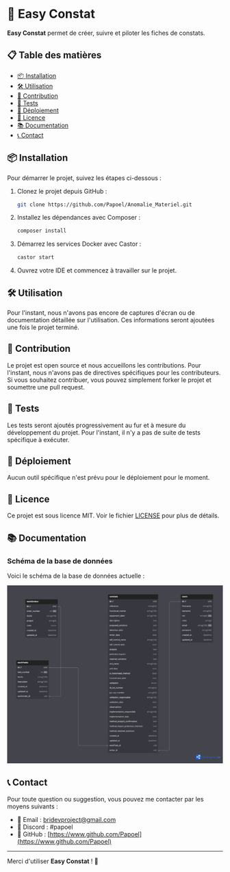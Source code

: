 # 🚀 Easy Constat

**Easy Constat** permet de créer, suivre et piloter les fiches de constats.

## 📋 Table des matières

- [📦 Installation](#-installation)
- [🛠️ Utilisation](#-utilisation)
- [🤝 Contribution](#-contribution)
- [🧪 Tests](#-tests)
- [🚀 Déploiement](#-déploiement)
- [📜 Licence](#-licence)
- [📚 Documentation](#-documentation)
- [📞 Contact](#-contact)

## 📦 Installation

Pour démarrer le projet, suivez les étapes ci-dessous :

1. Clonez le projet depuis GitHub :

    ```sh
    git clone https://github.com/Papoel/Anomalie_Materiel.git
    ```

2. Installez les dépendances avec Composer :

    ```sh
    composer install
    ```

3. Démarrez les services Docker avec Castor :

    ```sh
    castor start
    ```

4. Ouvrez votre IDE et commencez à travailler sur le projet.

## 🛠️ Utilisation

Pour l'instant, nous n'avons pas encore de captures d'écran ou de documentation détaillée sur l'utilisation. Ces informations seront ajoutées une fois le projet terminé.

## 🤝 Contribution

Le projet est open source et nous accueillons les contributions. Pour l'instant, nous n'avons pas de directives spécifiques pour les contributeurs. Si vous souhaitez contribuer, vous pouvez simplement forker le projet et soumettre une pull request.

## 🧪 Tests

Les tests seront ajoutés progressivement au fur et à mesure du développement du projet. Pour l'instant, il n'y a pas de suite de tests spécifique à exécuter.

## 🚀 Déploiement

Aucun outil spécifique n'est prévu pour le déploiement pour le moment.

## 📜 Licence

Ce projet est sous licence MIT. Voir le fichier [LICENSE](LICENSE) pour plus de détails.

## 📚 Documentation

### Schéma de la base de données

Voici le schéma de la base de données actuelle :

![Database Schema](./docs/database-schema.png)

## 📞 Contact

Pour toute question ou suggestion, vous pouvez me contacter par les moyens suivants :

- 📧 Email : [bridevproject@gmail.com](mailto:bridevproject@gmail.com)
- 💬 Discord : #papoel
- 🐙 GitHub : [https://www.github.com/Papoel](https://www.github.com/Papoel)

---

Merci d'utiliser **Easy Constat** ! 🚀
